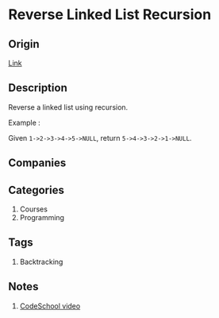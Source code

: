 # Reverse Linked List Recursion

## Origin

[Link](https://www.interviewbit.com/problems/reverse-link-list-recursion/)

## Description

Reverse a linked list using recursion.

Example :

Given `1->2->3->4->5->NULL`, return `5->4->3->2->1->NULL`.

## Companies

## Categories

1. Courses
1. Programming

## Tags

1. Backtracking

## Notes

1. [CodeSchool video](https://www.youtube.com/watch?v=KYH83T4q6Vs)